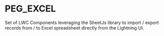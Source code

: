 # PEG_EXCEL
Set of LWC Components leveraging the SheetJs library to import / export records from / to Excel spreadsheet directly from the Lightning UI.
